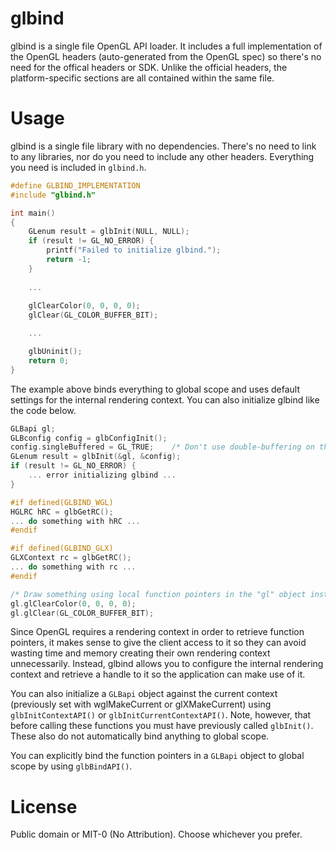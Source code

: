 glbind
======
glbind is a single file OpenGL API loader. It includes a full implementation of the OpenGL headers (auto-generated
from the OpenGL spec) so there's no need for the offical headers or SDK. Unlike the official headers, the
platform-specific sections are all contained within the same file.

Usage
=====
glbind is a single file library with no dependencies. There's no need to link to any libraries, nor do you need to
include any other headers. Everything you need is included in `glbind.h`.
```c
#define GLBIND_IMPLEMENTATION
#include "glbind.h"

int main()
{
    GLenum result = glbInit(NULL, NULL);
    if (result != GL_NO_ERROR) {
        printf("Failed to initialize glbind.");
        return -1;
    }
    
    ...
    
    glClearColor(0, 0, 0, 0);
    glClear(GL_COLOR_BUFFER_BIT);

    ...

    glbUninit();
    return 0;
}
```
The example above binds everything to global scope and uses default settings for the internal rendering context. You
can also initialize glbind like the code below.
```c
GLBapi gl;
GLBconfig config = glbConfigInit();
config.singleBuffered = GL_TRUE;    /* Don't use double-buffering on the internal rendering context. */
GLenum result = glbInit(&gl, &config);
if (result != GL_NO_ERROR) {
    ... error initializing glbind ...
}

#if defined(GLBIND_WGL)
HGLRC hRC = glbGetRC();
... do something with hRC ...
#endif

#if defined(GLBIND_GLX)
GLXContext rc = glbGetRC();
... do something with rc ...
#endif

/* Draw something using local function pointers in the "gl" object instead of global scope. */
gl.glClearColor(0, 0, 0, 0);
gl.glClear(GL_COLOR_BUFFER_BIT);
```
Since OpenGL requires a rendering context in order to retrieve function pointers, it makes sense to give the client
access to it so they can avoid wasting time and memory creating their own rendering context unnecessarily. Instead,
glbind allows you to configure the internal rendering context and retrieve a handle to it so the application can
make use of it.

You can also initialize a `GLBapi` object against the current context (previously set with wglMakeCurrent or
glXMakeCurrent) using `glbInitContextAPI()` or `glbInitCurrentContextAPI()`. Note, however, that before calling these
functions you must have previously called `glbInit()`. These also do not automatically bind anything to global scope.

You can explicitly bind the function pointers in a `GLBapi` object to global scope by using `glbBindAPI()`.

License
=======
Public domain or MIT-0 (No Attribution). Choose whichever you prefer.